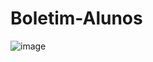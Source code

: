 # Boletim-Alunos
![image](https://github.com/user-attachments/assets/9e050032-b6dc-45e5-8d0c-d1748a784159)
